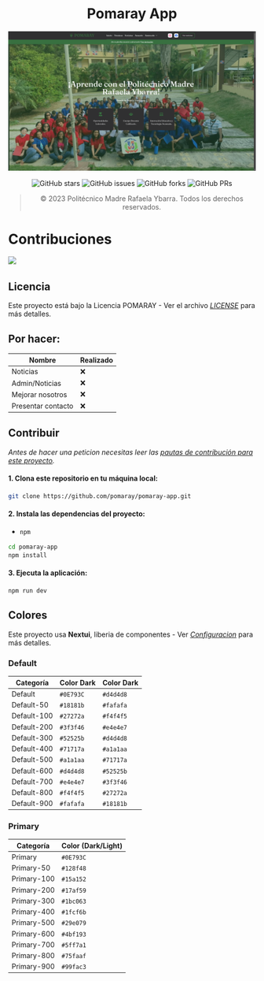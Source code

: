 <div align="center">
<h1> Pomaray App </h1>

<picture>
 <source media="(prefers-color-scheme: dark)" srcset="public/images/docs/pomaray-app.png">
 <source media="(prefers-color-scheme: light)" srcset="public/images/docs/pomaray-app-white.png">
 <img alt="Miniatura de la aplicacion." src="public/images/docs/pomaray-app.png">
</picture>

![GitHub stars](https://img.shields.io/github/stars/pomaray/pomaray-app)
![GitHub issues](https://img.shields.io/github/issues/pomaray/pomaray-app)
![GitHub forks](https://img.shields.io/github/forks/pomaray/pomaray-app)
![GitHub PRs](https://img.shields.io/github/issues-pr/pomaray/pomaray-app)

> © 2023 Politécnico Madre Rafaela Ybarra. Todos los derechos reservados.

</div>

<h1> Contribuciones </h1>
<a href="https://github.com/pomaray/pomaray-app/graphs/contributors">
  <img src="https://contrib.rocks/image?repo=pomaray/pomaray-app" />
</a>

## Licencia
Este proyecto está bajo la Licencia POMARAY - Ver el archivo [*LICENSE*](LICENSE) para más detalles.
	
## Por hacer:

| Nombre             | Realizado |
| ------------------ | --------- |
| Noticias           | ❌        |
| Admin/Noticias     | ❌        |
| Mejorar nosotros   | ❌        |
| Presentar contacto | ❌        |

## Contribuir

*Antes de hacer una peticion necesitas leer las [pautas de contribución para este proyecto](docs/CONTRIBUTING.md).*

#### 1. Clona este repositorio en tu máquina local:

```bash
git clone https://github.com/pomaray/pomaray-app.git
```

#### 2. Instala las dependencias del proyecto:

- `npm`

```bash
cd pomaray-app
npm install
```

#### 3. Ejecuta la aplicación:

```bash
npm run dev
```


## Colores
Este proyecto usa **Nextui**, liberia de componentes - Ver [*Configuracion*](tailwind.config.ts) para más detalles.

### Default

| Categoría   | Color Dark | Color Dark |
| ----------- | ---------- | ---------- |
| Default     | `#0E793C`  | `#d4d4d8`  |
| Default-50  | `#18181b`  | `#fafafa`  |
| Default-100 | `#27272a`  | `#f4f4f5`  |
| Default-200 | `#3f3f46`  | `#e4e4e7`  |
| Default-300 | `#52525b`  | `#d4d4d8`  |
| Default-400 | `#71717a`  | `#a1a1aa`  |
| Default-500 | `#a1a1aa`  | `#71717a`  |
| Default-600 | `#d4d4d8`  | `#52525b`  |
| Default-700 | `#e4e4e7`  | `#3f3f46`  |
| Default-800 | `#f4f4f5`  | `#27272a`  |
| Default-900 | `#fafafa`  | `#18181b`  |


### Primary

| Categoría   | Color (Dark/Light) |
| ----------- | ------------------ |
| Primary     | `#0E793C`          |
| Primary-50  | `#128f48`          |
| Primary-100 | `#15a152`          |
| Primary-200 | `#17af59`          |
| Primary-300 | `#1bc063`          |
| Primary-400 | `#1fcf6b`          |
| Primary-500 | `#29e079`          |
| Primary-600 | `#4bf193`          |
| Primary-700 | `#5ff7a1`          |
| Primary-800 | `#75faaf`          |
| Primary-900 | `#99fac3`          |

